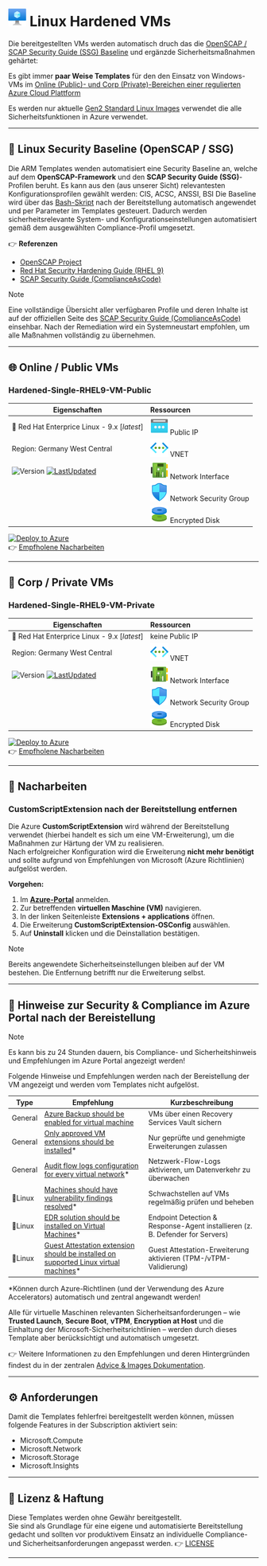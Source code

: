 # ![VM](../../assets/svg/vm.svg) Linux Hardened VMs

Die bereitgestellten VMs werden automatisch druch das die [OpenSCAP / SCAP Security Guide (SSG) Baseline](#-linux-security-baseline-openscap--ssg) und ergänzde Sicherheitsmaßnahmen gehärtet:

Es gibt immer **paar Weise Templates** für den den Einsatz von Windows-VMs im [Online (Public)- und Corp (Private)-Bereichen einer regulierten Azure Cloud Plattform](/README.md#grund-voraussetzung)

Es werden nur aktuelle [Gen2 Standard Linux Images](/docs/ADVICE-AND-IMAGES.md#-auswahl--verwendung-von-azure-standard-images) verwendet die alle Sicherheitsfunktionen in Azure verwendet.

---

## 📌 Linux Security Baseline (OpenSCAP / SSG)

Die ARM Templates wenden automatisiert eine Security Baseline an, welche auf dem **OpenSCAP-Framework** und den **SCAP Security Guide (SSG)**-Profilen beruht.
Es kann aus den (aus unserer Sicht) relevantesten Konfigurationsprofilen gewählt werden: CIS, ACSC, ANSSI, BSI
Die Baseline wird über das [Bash-Skript](/utils/rhel9-ssg-apply.sh) nach der Bereitstellung automatisch angewendet und per Parameter im Templates gesteuert. Dadurch werden sicherheitsrelevante System- und Konfigurationseinstellungen automatisiert gemäß dem ausgewählten Compliance-Profil umgesetzt.

👉 **Referenzen**  

- [OpenSCAP Project](https://www.open-scap.org/)  
- [Red Hat Security Hardening Guide (RHEL 9)](https://access.redhat.com/documentation/en-us/red_hat_enterprise_linux/9/html/security_hardening)  
- [SCAP Security Guide (ComplianceAsCode)](https://github.com/ComplianceAsCode/content)

> [!NOTE]
> Eine vollständige Übersicht aller verfügbaren Profile und deren Inhalte ist auf der offiziellen Seite des [SCAP Security Guide (ComplianceAsCode)](https://complianceascode.github.io/content-pages/guides/index.html) einsehbar.
> Nach der Remediation wird ein Systemneustart empfohlen, um alle Maßnahmen vollständig zu übernehmen.

---

## 🌐 Online / Public VMs

### Hardened-Single-RHEL9-VM-Public

| **Eigenschaften** | **Ressourcen** |
|-------------------|:--------------|
| 🐧 Red Hat Enterprice Linux - 9.x [*latest*] | ![PIP](/assets/svg/pip.svg) Public IP |
| Region: Germany West Central | ![VNET](/assets/svg/vnet.svg) VNET |
| ![Version](https://img.shields.io/badge/Version-1.0.0-blue) [![LastUpdated](https://img.shields.io/badge/LastChange-10/2025-green)](https://thinformatics.com)| ![NIC](/assets/svg/nic.svg) Network Interface |
|   | ![NSG](/assets/svg/nsg.svg) Network Security Group |
|  | ![DISK](/assets/svg/disk.svg) Encrypted Disk |

[![Deploy to Azure](https://aka.ms/deploytoazurebutton)](https://portal.azure.com/#create/Microsoft.Template/uri/https%3A%2F%2Fraw.githubusercontent.com%2Fthinformatics%2Fazure-lz-templates%2Frefs%2Fheads%2Fmain%2Farm-templates%2FLinux%2FRed%2520Hat%2FHardened-Single-RHEL9-VM-Public.json)  
👉 [Empfholene Nacharbeiten](#-nacharbeiten)

---

## 🏢 Corp / Private VMs

### Hardened-Single-RHEL9-VM-Private

| **Eigenschaften** | **Ressourcen** |
|-------------------|:--------------|
| 🐧 Red Hat Enterprice Linux - 9.x [*latest*] | keine Public IP |
| Region: Germany West Central | ![VNET](/assets/svg/vnet.svg) VNET |
|![Version](https://img.shields.io/badge/Version-1.0.0-blue) [![LastUpdated](https://img.shields.io/badge/LastChange-10/2025-green)](https://thinformatics.com)  | ![NIC](/assets/svg/nic.svg) Network Interface |
|  | ![NSG](/assets/svg/nsg.svg) Network Security Group |
|  | ![DISK](/assets/svg/disk.svg) Encrypted Disk |

[![Deploy to Azure](https://aka.ms/deploytoazurebutton)](https://portal.azure.com/#create/Microsoft.Template/uri/https%3A%2F%2Fraw.githubusercontent.com%2Fthinformatics%2Fazure-lz-templates%2Frefs%2Fheads%2Fmain%2Farm-templates%2FLinux%2FRed%2520Hat%2FHardened-Single-RHEL9-VM-Private.json)  
👉 [Empfholene Nacharbeiten](#-nacharbeiten)

---

## 🔧 Nacharbeiten

### CustomScriptExtension nach der Bereitstellung entfernen

Die Azure **CustomScriptExtension** wird während der Bereitstellung verwendet (hierbei handelt es sich um eine VM-Erweiterung), um die Maßnahmen zur Härtung der VM zu realisieren.  
Nach erfolgreicher Konfiguration wird die Erweiterung **nicht mehr benötigt** und sollte aufgrund von Empfehlungen von Microsoft (Azure Richtlinien) aufgelöst werden.

**Vorgehen:**

1. Im **[Azure-Portal](https://portal.azure.com)** anmelden.  
2. Zur betreffenden **virtuellen Maschine (VM)** navigieren.  
3. In der linken Seitenleiste **Extensions + applications** öffnen.  
4. Die Erweiterung **CustomScriptExtension-OSConfig** auswählen.  
5. Auf **Uninstall** klicken und die Deinstallation bestätigen.

> [!NOTE]  
> Bereits angewendete Sicherheitseinstellungen bleiben auf der VM bestehen. Die Entfernung betrifft nur die Erweiterung selbst.

---

## 📘 Hinweise zur Security & Compliance im Azure Portal nach der Bereistellung

> [!NOTE]
> Es kann bis zu 24 Stunden dauern, bis Compliance- und Sicherheitshinweis und Empfehlungen im Azure Portal angezeigt werden!

Folgende Hinweise und Empfehlungen werden nach der Bereistellung der VM angezeigt und werden vom Templates nicht aufgelöst.

| **Type**      |  **Empfehlung**  | **Kurzbeschreibung**  |
|---------------|------------------|-----------------------|
| General       | [Azure Backup should be enabled for virtual machine](/docs/ADVICE-AND-IMAGES.md#azure-backup-should-be-enabled-for-virtual-machines) | VMs über einen Recovery Services Vault sichern |
| General       | [Only approved VM extensions should be installed](/docs/ADVICE-AND-IMAGES.md#only-approved-vm-extensions-should-be-installed)* | Nur geprüfte und genehmigte Erweiterungen zulassen |
| General       | [Audit flow logs configuration for every virtual network](/docs/ADVICE-AND-IMAGES.md#audit-flow-logs-configuration-for-every-virtual-network)* | Netzwerk-Flow-Logs aktivieren, um Datenverkehr zu überwachen |
| 🐧Linux      | [Machines should have vulnerability findings resolved](/docs/ADVICE-AND-IMAGES.md#machines-should-have-vulnerability-findings-resolved)* | Schwachstellen auf VMs regelmäßig prüfen und beheben |
| 🐧Linux      | [EDR solution should be installed on Virtual Machines](/docs/ADVICE-AND-IMAGES.md#edr-solution-should-be-installed-on-virtual-machines)* | Endpoint Detection & Response-Agent installieren (z. B. Defender for Servers)|
| 🐧Linux      | [Guest Attestation extension should be installed on supported Linux virtual machines](/docs/ADVICE-AND-IMAGES.md#guest-attestation-extension-should-be-installed-on-supported-linux-virtual-machines)* | Guest Attestation-Erweiterung aktivieren (TPM-/vTPM-Validierung)|

*Können durch Azure-Richtlinen (und der Verwendung des Azure Accelerators) automatisch und zentral angewandt werden!

Alle für virtuelle Maschinen relevanten Sicherheitsanforderungen – wie **Trusted Launch**, **Secure Boot**, **vTPM**, **Encryption at Host** und die Einhaltung der Microsoft-Sicherheitsrichtlinien – werden durch dieses Template aber berücksichtigt und automatisch umgesetzt.

👉 Weitere Informationen zu den Empfehlungen und deren Hintergründen findest du in der zentralen [Advice & Images Dokumentation](/docs/ADVICE-AND-IMAGES.md).

---

## ⚙️ Anforderungen

Damit die Templates fehlerfrei bereitgestellt werden können, müssen folgende Features in der Subscription aktiviert sein:

- Microsoft.Compute  
- Microsoft.Network  
- Microsoft.Storage  
- Microsoft.Insights  

---

## 📝 Lizenz & Haftung

Diese Templates werden ohne Gewähr bereitgestellt.  
Sie sind als Grundlage für eine eigene und automatisierte Bereitstellung gedacht und sollten vor produktivem Einsatz an individuelle Compliance- und Sicherheitsanforderungen angepasst werden.
👉 [LICENSE](/LICENSE)

---
